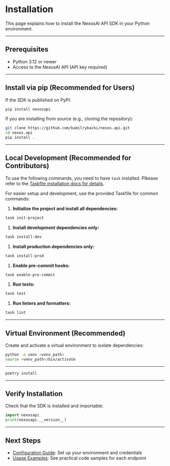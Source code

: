 # Installation

This page explains how to install the NexosAI API SDK in your Python environment.

---

## Prerequisites

- Python 3.12 or newer
- Access to the NexosAI API (API key required)

---

## Install via pip (Recommended for Users)

If the SDK is published on PyPI:

```bash
pip install nexosapi
```

If you are installing from source (e.g., cloning the repository):

```bash
git clone https://github.com/kamilrybacki/nexos.api.git
cd nexos.api
pip install .
```

---

## Local Development (Recommended for Contributors)

To use the following commands, you need to have `task` installed.
Plkease refer to the [Taskfile installation docs for details](https://taskfile.dev/docs/installation).

For easier setup and development, use the provided Taskfile for common commands:

1. **Initialize the project and install all dependencies:**

```bash
task init-project
```

1. **Install development dependencies only:**

```bash
task install-dev
```

1. **Install production dependencies only:**

```bash
task install-prod
```

1. **Enable pre-commit hooks:**

```bash
task enable-pre-commit
```

1. **Run tests:**

```bash
task test
```

1. **Run linters and formatters:**

```bash
task lint
```

---

## Virtual Environment (Recommended)

Create and activate a virtual environment to isolate dependencies:

```bash
python -m venv <venv_path>
source <venv_path>/bin/activate
```

---

```bash
poetry install
```

---

## Verify Installation

Check that the SDK is installed and importable:

```python
import nexosapi
print(nexosapi.__version__)
```

---

## Next Steps

- [Configuration Guide](configuration.md): Set up your environment and credentials
- [Usage Examples](usage.md): See practical code samples for each endpoint
